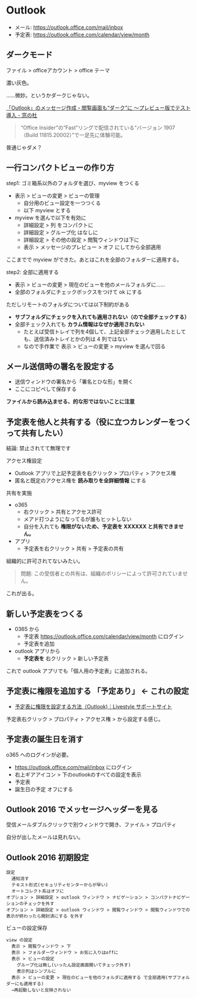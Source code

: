 # Outlook
- メール: https://outlook.office.com/mail/inbox
- 予定表: https://outlook.office.com/calendar/view/month

## ダークモード
ファイル > officeアカウント > office テーマ

濃い灰色。

……微妙。というかダークじゃない。

[「Outlook」のメッセージ作成・閲覧画面も“ダーク”に ～プレビュー版でテスト導入 - 窓の杜](https://forest.watch.impress.co.jp/docs/news/1192452.html)

> “Office Insider”の“Fast”リングで配信されている“バージョン 1907（Build 11815.20002）”で一足先に体験可能。

普通じゃダメ？

## 一行コンパクトビューの作り方
step1: ゴミ箱系以外のフォルダを選び、myview をつくる

- 表示 > ビューの変更 > ビューの管理
    - 自分用のビュー設定を一つつくる
    - 以下 myview とする
- myview を選んで以下を有効に
    - 詳細設定 > 列 をコンパクトに
    - 詳細設定 > グループ化 はなしに
    - 詳細設定 > その他の設定 > 閲覧ウィンドウは下に
    - 表示 > メッセージのプレビュー > オフ にしてから全部適用

ここまでで myview ができた。あとはこれを全部のフォルダーに適用する。

step2: 全部に適用する

- 表示 > ビューの変更 > 現在のビューを他のメールフォルダに……
- 全部のフォルダにチェックボックスをつけて ok にする

ただしリモートのフォルダについては以下制約がある

- **サブフォルダにチェックを入れても適用されない（ので全部チェックする）**
- 全部チェック入れても **カラム情報はなぜか適用されない**
    - たとえば受信トレイで列を4個して、上記全部チェック適用したとしても、送信済みトレイとかの列は 4 列ではない
    - なので手作業で 表示 > ビューの変更 > myview を選んで回る

## メール送信時の署名を設定する
- 送信ウィンドウの署名から「署名とひな形」を開く
- ここにコピペして保存する

**ファイルから読み込ませる、的な形ではないことに注意**

## 予定表を他人と共有する（役に立つカレンダーをつくって共有したい）
結論: 禁止されてて無理です

アクセス権設定

- Outlook アプリで上記予定表を右クリック > プロパティ > アクセス権
- 匿名と既定のアクセス権を **読み取りを全詳細情報** にする

共有を実施

- o365
    - 右クリック > 共有とアクセス許可
    - メアド打つようになってるが誰もヒットしない
    - 自分を入れても **権限がないため、予定表を XXXXXX と共有できません。**
- アプリ
    - 予定表を右クリック > 共有 > 予定表の共有

組織的に許可されてないみたい。

> 問題: この受信者との共有は、組織のポリシーによって許可されていません。

これが出る。

## 新しい予定表をつくる
- 0365 から
    - 予定表 https://outlook.office.com/calendar/view/month にログイン
    - 予定表を追加
- outlook アプリから
    - **予定表を** 右クリック > 新しい予定表

これで outlook アプリでも「個人用の予定表」に追加される。

## 予定表に権限を追加する 「予定あり」 ← これの設定
- [予定表に権限を設定する方法（Outlook)｜Livestyle サポートサイト](https://support.live-style.jp/?p=2222)

予定表右クリック > プロパティ > アクセス権 > から設定する感じ。

## 予定表の誕生日を消す
o365 へのログインが必要。

- https://outlook.office.com/mail/inbox にログイン
- 右上ギアアイコン > 下のoutlookのすべての設定を表示
- 予定表
- 誕生日の予定 オフにする

## Outlook 2016 でメッセージヘッダーを見る
受信メールダブルクリックで別ウィンドウで開き、ファイル > プロパティ

自分が出したメールは見れない。

## Outlook 2016 初期設定

```
設定
  通知消す
  テキスト形式(セキュリティセンターからが早い)
  オートコレクト系はオフに
オプション > 詳細設定 > outlook ウィンドウ > ナビゲーション > コンパクトナビゲーションのチェックを外す
オプション > 詳細設定 > outlook ウィンドウ > 閲覧ウィンドウ > 閲覧ウィンドウでの表示が終わったら開封済にする を外す
```

ビューの設定保存

```
view の設定
  表示 > 閲覧ウィンドウ > 下
  表示 > フォルダーウィンドウ > お気に入りはoffに
  表示 > ビューの設定
    グループ化は無し(いったん設定画面開いてチェック外す)
    表示列はシンプルに
  表示 > ビューの変更 > 現在のビューを他のフォルダに適用する で全部適用(サブフォルダーにも適用する)
  →再起動しないと反映されない
```
